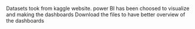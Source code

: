 Datasets  took from kaggle  website.
power BI has been choosed to  visualize and  making  the dashboards
Download the files   to have  better  overview of the dashboards
